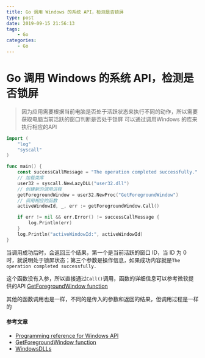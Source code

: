 ```yaml
---
title: Go 调用 Windows 的系统 API，检测是否锁屏
type: post
date: 2019-09-15 21:56:13
tags:
    - Go
categories: 
    - Go
---
```


# Go 调用 Windows 的系统 API，检测是否锁屏

> 因为应用需要根据当前电脑是否处于活跃状态来执行不同的动作，所以需要获取电脑当前活跃的窗口判断是否处于锁屏
> 可以通过调用Windows 的库来执行相应的API

```go
import (
    "log"
    "syscall"
)

func main() {
    const successCallMessage = "The operation completed successfully."
    // 加载类库
    user32 = syscall.NewLazyDLL("user32.dll")
    // 创建新的调用进程
    getForegroundWindow = user32.NewProc("GetForegroundWindow")
    // 调用相应的函数
    activeWindowId, _, err := getForegroundWindow.Call()

    if err != nil && err.Error() != successCallMessage {
        log.Println(err)
    }
    log.Println("activeWindowId:", activeWindowId)
}
```

当调用成功后时，会返回三个结果，第一个是当前活跃的窗口 ID，当 ID 为 0 时，就说明处于锁屏状态；第三个参数是操作信息，如果成功内容就是`The operation completed successfully.`

这个函数没有入参，所以直接通过`Call()`调用，函数的详细信息可以参考微软提供的API [GetForegroundWindow function](https://docs.microsoft.com/zh-cn/windows/win32/api/winuser/nf-winuser-getforegroundwindow)

其他的函数调用也是一样，不同的是传入的参数和返回的结果，但调用过程是一样的

#### 参考文章

- [Programming reference for Windows API](https://docs.microsoft.com/zh-cn/windows/win32/api/)
- [GetForegroundWindow function](https://docs.microsoft.com/zh-cn/windows/win32/api/winuser/nf-winuser-getforegroundwindow)
- [WindowsDLLs](https://github.com/golang/go/wiki/WindowsDLLs)
